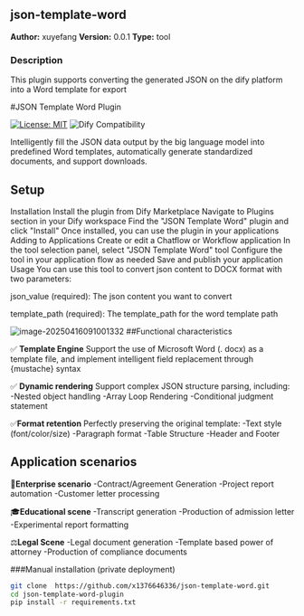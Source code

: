 ## json-template-word

**Author:**  xuyefang
**Version:**  0.0.1
**Type:**  tool

### Description
This plugin supports converting the generated JSON on the dify platform into a Word template for export

#JSON Template Word Plugin

[![License: MIT]( https://img.shields.io/badge/License-MIT-yellow.svg )]( https://opensource.org/licenses/MIT )
![Dify Compatibility]( https://img.shields.io/badge/Dify-%3E%3D0.6.0-blue)

Intelligently fill the JSON data output by the big language model into predefined Word templates, automatically generate standardized documents, and support downloads.
## Setup
Installation
Install the plugin from Dify Marketplace
Navigate to Plugins section in your Dify workspace
Find the "JSON Template Word" plugin and click "Install"
Once installed, you can use the plugin in your applications
Adding to Applications
Create or edit a Chatflow or Workflow application
In the tool selection panel, select "JSON Template Word" tool
Configure the tool in your application flow as needed
Save and publish your application
Usage
You can use this tool to convert json content to DOCX format with two parameters:

json_value (required): The json content you want to convert

template_path (required): The template_path for the word template path 

![image-20250416091001332](https://xuxuweizhi.oss-cn-beijing.aliyuncs.com/typora/image-20250416091001332.png)
##Functional characteristics

✅ **Template Engine**
Support the use of Microsoft Word (. docx) as a template file, and implement intelligent field replacement through {mustache} syntax

✅ **Dynamic rendering**
Support complex JSON structure parsing, including:
-Nested object handling
-Array Loop Rendering
-Conditional judgment statement

✅**Format retention**
Perfectly preserving the original template:
-Text style (font/color/size)
-Paragraph format
-Table Structure
-Header and Footer



## Application scenarios

🏢**Enterprise scenario**
-Contract/Agreement Generation
-Project report automation
-Customer letter processing

🎓**Educational scene**
-Transcript generation
-Production of admission letter
-Experimental report formatting

⚖️**Legal Scene**
-Legal document generation
-Template based power of attorney
-Production of compliance documents


###Manual installation (private deployment)
```bash
git clone  https://github.com/x1376646336/json-template-word.git
cd json-template-word-plugin
pip install -r requirements.txt






